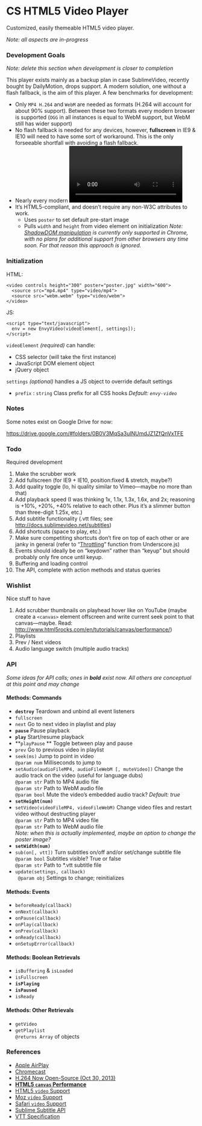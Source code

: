 # CS HTML5 Video Player

Customized, easily themeable HTML5 video player.

*Note: all aspects are in-progress*

### Development Goals

*Note: delete this section when development is closer to completion*

This player exists mainly as a backup plan in case SublimeVideo, recently bought by DailyMotion, drops support. A modern solution, one without a flash fallback, is the aim of this player. A few benchmarks for development:

* Only `MP4 H.264` and `WebM` are needed as formats (H.264 will account for about 90% support). Between these two formats every modern browser is supported (`OGG` in all instances is equal to WebM support, but WebM still has wider support)
* No flash fallback is needed for any devices, however, **fullscreen** in IE9 & IE10 will need to have some sort of workaround. This is the only forseeable shortfall with avoiding a flash fallback.
* Nearly every modern <video> player takes the approach of dynamically using JS to strip the `controls` parameter and overlay its own HTML controls with JS-bound events. This player is no different.  
* It’s HTML5-compliant, and doesn’t require any non-W3C attributes to work.
  * Uses `poster` to set default pre-start image
  * Pulls `width` and `height` from video element on initialization
  *Note: [ShadowDOM manipulation](http://codepen.io/Volker_E/pen/jsHFC) is currently only supported in Chrome, with no plans for additional support from other browsers any time soon. For that reason this approach is ignored.*

### Initialization
HTML:
```
<video controls height="300" poster="poster.jpg" width="600">
  <source src="mp4.mp4" type="video/mp4">
  <source src="webm.webm" type="video/webm">
</video>
```
JS:

```
<script type="text/javascript">
  env = new EnvyVideo(videoElement[, settings]);
</script>
```
`videoElement` *(required)* can handle:
* CSS selector (will take the first instance)
* JavaScript DOM element object
* jQuery object

`settings` *(optional)* handles a JS object to override default settings
* `prefix` : `string` Class prefix for all CSS hooks *Default: `envy-video`*

### Notes

Some notes exist on Google Drive for now:

https://drive.google.com/#folders/0B0V3MqSa3ulNUmdJZ1ZfQnVxTFE


### Todo

Required development

1. Make the scrubber work
2. Add fullscreen (for IE9 + IE10, position:fixed & stretch, maybe?)
3. Add quality toggle (lo, hi quality similar to Vimeo—maybe no more than that)
4. Add playback speed (I was thinking 1x, 1.1x, 1.3x, 1.6x, and 2x; reasoning is +10%, +20%, +40% relative to each other. Plus it’s a slimmer button than three-digit 1.25x, etc.)
5. Add subtitle functionality (.vtt files; see http://docs.sublimevideo.net/subtitles)
6. Add shortcuts (space to play, etc.)
  1. Make sure competiting shortcuts don’t fire on top of each other or are janky in general (refer to “[Throttling](http://underscorejs.org/#throttle)” function from Underscore.js)
  2. Events should ideally be on “keydown” rather than “keyup” but should probably only fire once until keyup.
7. Buffering and loading control
8. The API, complete with action methods and status queries

### Wishlist

Nice stuff to have

1. Add scrubber thumbnails on playhead hover like on YouTube (maybe create a `<canvas>` element offscreen and write current seek point to that canvas—maybe. Read: http://www.html5rocks.com/en/tutorials/canvas/performance/)
2. Playlists
  1. Prev / Next videos
3. Audio language switch (multiple audio tracks)

### API

*Some ideas for API calls; ones in __bold__ exist now. All others are conceptual at this point and may change*

#### Methods: Commands
* **`destroy`** Teardown and unbind all event listeners
* `fullscreen`
* `next` Go to next video in playlist and play
* **`pause`** Pause playback
* **`play`**  Start/resume playback
* **`playPause` ** Toggle between play and pause
* `prev` Go to previous video in playlist
* `seek(ms)` Jump to point in video  
  `@param num` Milliseconds to jump to
* `setAudio(audioFileMP4, audioFileWebM [, muteVideo])` Change the audio track on the video (useful for language dubs)  
  `@param str` Path to MP4 audio file  
  `@param str` Path to WebM audio file  
  `@param bool` Mute the video’s embedded audio track? *Default: true*
* **`setHeight(num)`**
* `setVideo(videoFileMP4, videoFileWebM)` Change video files and restart video without destructing player  
  `@param str` Path to MP4 video file  
  `@param str` Path to WebM audio file  
  *Note: when this is actually implemented, maybe an option to change the poster image?*
* **`setWidth(num)`**
* `sub(on[, vtt])` Turn subtitles on/off and/or set/change subtitle file
  `@param bool` Subtitles visible? True or false  
  `@param str` Path to *.vtt subtitle file
* `update(settings, callback)`  
 ` @param obj` Settings to change; reinitializes

#### Methods: Events
* `beforeReady(callback)`
* `onNext(callback)`
* `onPause(callback)`
* `onPlay(callback)`
* `onPrev(callback)`
* `onReady(callback)`
* `onSetupError(callback)`

#### Methods: Boolean Retrievals
* `isBuffering` & `isLoaded`
* `isFullscreen`
* **`isPlaying`**
* **`isPaused`**
* `isReady`

#### Methods: Other Retrievals
* `getVideo`
* `getPlaylist`  
  `@returns Array` of objects

### References

* [Apple AirPlay](https://developer.apple.com/library/ios/documentation/AudioVideo/Conceptual/AirPlayGuide/OptingInorOutofAirPlay/OptingInorOutofAirPlay.html)
* [Chromecast](https://developers.google.com/cast/chrome_sender)
* [H.264 Now Open-Source (Oct 30, 2013)](https://blog.mozilla.org/blog/2013/10/30/video-interoperability-on-the-web-gets-a-boost-from-ciscos-h-264-codec/)
* __[HTML5 `canvas` Performance](http://www.html5rocks.com/en/tutorials/canvas/performance/)__
* [HTML5 `video` Support](http://html5test.com/compare/browser/index.html)
* [Moz `video` Support](https://developer.mozilla.org/en-US/docs/HTML/Supported_media_formats)
* [Safari `video` Support](https://developer.apple.com/library/safari/documentation/AudioVideo/Conceptual/Using_HTML5_Audio_Video/AudioandVideoTagBasics/AudioandVideoTagBasics.html)
* [Sublime Subtitle API](http://docs.sublimevideo.net/subtitles)
* [VTT Specification](http://dev.w3.org/html5/webvtt/)
